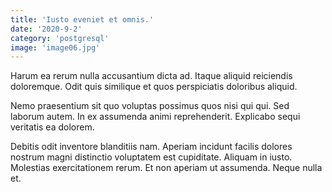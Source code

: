 ```yaml
---
title: 'Iusto eveniet et omnis.'
date: '2020-9-2'
category: 'postgresql'
image: 'image06.jpg'
---
```


Harum ea rerum nulla accusantium dicta ad. Itaque aliquid reiciendis doloremque. Odit quis similique et quos perspiciatis doloribus aliquid.
 Nemo praesentium sit quo voluptas possimus quos nisi qui qui. Sed laborum autem. In ex assumenda animi reprehenderit. Explicabo sequi veritatis ea dolorem.
 Debitis odit inventore blanditiis nam. Aperiam incidunt facilis dolores nostrum magni distinctio voluptatem est cupiditate. Aliquam in iusto. Molestias exercitationem rerum. Et non aperiam ut assumenda. Neque nulla et.
